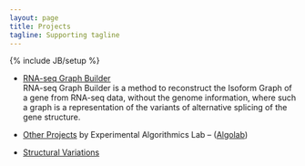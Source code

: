 ```yaml
---
layout: page
title: Projects
tagline: Supporting tagline
---
```

{% include JB/setup %}

* [RNA-seq Graph Builder](http://algolab.github.com/RNA-seq-Graph/)  
RNA-seq Graph Builder is a method to reconstruct the Isoform Graph of a gene from RNA-seq data, without the genome information, where such a graph is a representation of the variants of alternative splicing of the gene structure.

* [Other Projects](https://github.com/AlgoLab) by Experimental Algorithmics Lab – \([Algolab](http://algolab.eu/)\)

* [Structural Variations](https://github.com/beretta/Structural_Variation)
